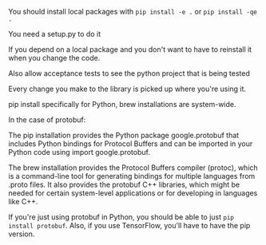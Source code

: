 You should install local packages with `pip install -e .` or `pip install -qe .`

You need a setup.py to do it

If you depend on a local package and you don't want to have to reinstall it when you change the code.


Also allow acceptance tests to see the python project that is being tested

Every change you make to the library is picked up where you're using it.





pip install specifically for Python, brew installations are system-wide.

In the case of protobuf:

The pip installation provides the Python package google.protobuf that includes Python bindings for Protocol Buffers and can be imported in your Python code using import google.protobuf.

The brew installation provides the Protocol Buffers compiler (protoc), which is a command-line tool for generating bindings for multiple languages from .proto files. It also provides the protobuf C++ libraries, which might be needed for certain system-level applications or for developing in languages like C++.

If you're just using protobuf in Python, you should be able to just `pip install protobuf`. Also, if you use TensorFlow, you'll have to have the pip version.
